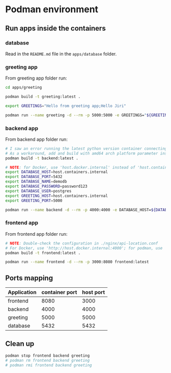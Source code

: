 # Podman environment

## Run apps inside the containers

### database

Read in the `README.md` file in the `apps/database` folder.

### greeting app

From greeting app folder run:

```bash
cd apps/greeting

podman build -t greeting:latest .

export GREETINGS="Hello from greeting app;Hello Jiri"

podman run --name greeting -d --rm -p 5000:5000 -e GREETINGS="${GREETINGS}" greeting:latest
```

### backend app

From backend app folder run:

```bash
# I saw an error running the latest python version container connecting to postresql (on M1 Macbook)
# As a workaround, add and build with amd64 arch platform parameter instead -> --platform=linux/amd64
podman build -t backend:latest .

# NOTE: for Docker, use 'host.docker.internal' instead of 'host.containers.internal'. Or the hostname if the network has 'dns_enabled: true'
export DATABASE_HOST=host.containers.internal
export DATABASE_PORT=5432
export DATABASE_NAME=demodb
export DATABASE_PASSWORD=password123
export DATABASE_USER=postgres
export GREETING_HOST=host.containers.internal
export GREETING_PORT=5000

podman run --name backend -d --rm -p 4000:4000 -e DATABASE_HOST=${DATABASE_HOST} -e DATABASE_PORT=${DATABASE_PORT} -e DATABASE_NAME=${DATABASE_NAME} -e DATABASE_PASSWORD=${DATABASE_PASSWORD} -e DATABASE_USER=${DATABASE_USER} -e GREETING_HOST=${GREETING_HOST} -e GREETING_PORT=${GREETING_PORT} backend:latest

```

### frontend app

From frontend app folder run:

```bash
# NOTE: Double-check the configuration in ./nginx/api-location.conf
# For Docker, use 'http://host.docker.internal:4000'; for podman, use 'http://host.containers.internal:4000' in api-location.conf file
podman build -t frontend:latest .

podman run --name frontend -d --rm -p 3000:8080 frontend:latest
```

## Ports mapping

| Application | container port | host port |
| ----------- | -------------- | --------- |
| frontend    | 8080           | 3000      |
| backend     | 4000           | 4000      |
| greeting    | 5000           | 5000      |
| database    | 5432           | 5432      |

## Clean up

```bash
podman stop frontend backend greeting
# podman rm frontend backend greeting
# podman rmi frontend backend greeting
```
